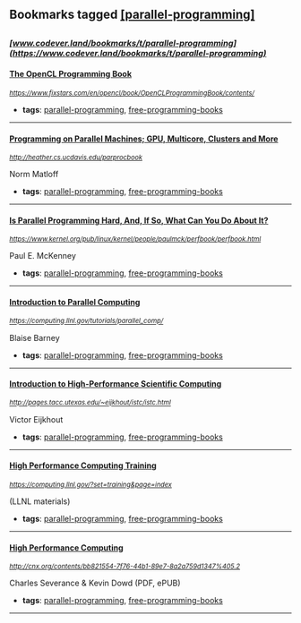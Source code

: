 ## Bookmarks tagged [[parallel-programming]](https://www.codever.land/search?q=[parallel-programming])

_<sup><sup>[www.codever.land/bookmarks/t/parallel-programming](https://www.codever.land/bookmarks/t/parallel-programming)</sup></sup>_
---
#### [The OpenCL Programming Book](https://www.fixstars.com/en/opencl/book/OpenCLProgrammingBook/contents/)
_<sup>https://www.fixstars.com/en/opencl/book/OpenCLProgrammingBook/contents/</sup>_

* **tags**: [parallel-programming](../tagged/parallel-programming.md), [free-programming-books](../tagged/free-programming-books.md)
---
#### [Programming on Parallel Machines; GPU, Multicore, Clusters and More](http://heather.cs.ucdavis.edu/parprocbook)
_<sup>http://heather.cs.ucdavis.edu/parprocbook</sup>_

Norm Matloff
* **tags**: [parallel-programming](../tagged/parallel-programming.md), [free-programming-books](../tagged/free-programming-books.md)
---
#### [Is Parallel Programming Hard, And, If So, What Can You Do About It?](https://www.kernel.org/pub/linux/kernel/people/paulmck/perfbook/perfbook.html)
_<sup>https://www.kernel.org/pub/linux/kernel/people/paulmck/perfbook/perfbook.html</sup>_

Paul E. McKenney
* **tags**: [parallel-programming](../tagged/parallel-programming.md), [free-programming-books](../tagged/free-programming-books.md)
---
#### [Introduction to Parallel Computing](https://computing.llnl.gov/tutorials/parallel_comp/)
_<sup>https://computing.llnl.gov/tutorials/parallel_comp/</sup>_

Blaise Barney
* **tags**: [parallel-programming](../tagged/parallel-programming.md), [free-programming-books](../tagged/free-programming-books.md)
---
#### [Introduction to High-Performance Scientific Computing](http://pages.tacc.utexas.edu/~eijkhout/istc/istc.html)
_<sup>http://pages.tacc.utexas.edu/~eijkhout/istc/istc.html</sup>_

Victor Eijkhout
* **tags**: [parallel-programming](../tagged/parallel-programming.md), [free-programming-books](../tagged/free-programming-books.md)
---
#### [High Performance Computing Training](https://computing.llnl.gov/?set=training&page=index)
_<sup>https://computing.llnl.gov/?set=training&page=index</sup>_

(LLNL materials)
* **tags**: [parallel-programming](../tagged/parallel-programming.md), [free-programming-books](../tagged/free-programming-books.md)
---
#### [High Performance Computing](http://cnx.org/contents/bb821554-7f76-44b1-89e7-8a2a759d1347%405.2)
_<sup>http://cnx.org/contents/bb821554-7f76-44b1-89e7-8a2a759d1347%405.2</sup>_

Charles Severance & Kevin Dowd (PDF, ePUB)
* **tags**: [parallel-programming](../tagged/parallel-programming.md), [free-programming-books](../tagged/free-programming-books.md)
---
